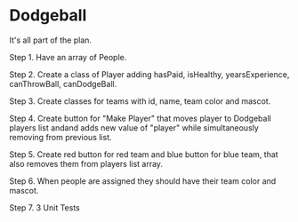 # Dodgeball

It's all part of the plan.

Step 1. Have an array of People.

Step 2. Create a class of Player adding hasPaid, isHealthy, yearsExperience,
canThrowBall, canDodgeBall.

Step 3. Create classes for teams with id, name, team color and mascot.

Step 4. Create button for "Make Player" that moves player to Dodgeball players list
andand adds new value of "player" while simultaneously removing from previous list.

Step 5. Create red button for red team and blue button for blue team, 
that also removes them from players list array.

Step 6. When people are assigned they should have their team color and mascot.

Step 7. 3 Unit Tests

